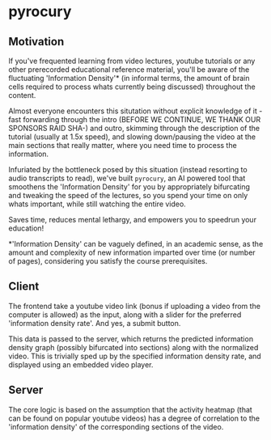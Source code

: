# pyrocury

## Motivation

If you've frequented learning from video lectures, youtube tutorials or any other prerecorded educational reference material, you'll be aware of the fluctuating 'Information Density'\* (in informal terms, the amount of brain cells required to process whats currently being discussed) throughout the content.

Almost everyone encounters this situtation without explicit knowledge of it - fast forwarding through the intro (BEFORE WE CONTINUE, WE THANK OUR SPONSORS RAID SHA-) and outro, skimming through the description of the tutorial (usually at 1.5x speed), and slowing down/pausing the video at the main sections that really matter, where you need time to process the information.

Infuriated by the bottleneck posed by this situation (instead resorting to audio transcripts to read), we've built `pyrocury`, an AI powered tool that smoothens the 'Information Density' for you by appropriately bifurcating and tweaking the speed of the lectures, so you spend your time on only whats important, while still watching the entire video.

Saves time, reduces mental lethargy, and empowers you to speedrun your education!

\*'Information Density' can be vaguely defined, in an academic sense, as the amount and complexity of new information imparted over time (or number of pages), considering you satisfy the course prerequisites.

## Client

The frontend take a youtube video link (bonus if uploading a video from the computer is allowed) as the input, along with a slider for the preferred 'information density rate'. And yes, a submit button.

This data is passed to the server, which returns the predicted information density graph (possibly bifurcated into sections) along with the normalized video. This is trivially sped up by the specified information density rate, and displayed using an embedded video player.

## Server

The core logic is based on the assumption that the activity heatmap (that can be found on popular youtube videos) has a degree of correlation to the 'information density' of the corresponding sections of the video.
